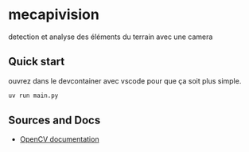 # mecapivision
detection et analyse des éléments du terrain avec une camera

## Quick start
ouvrez dans le devcontainer avec vscode pour que ça soit plus simple.

```python
uv run main.py
```

## Sources and Docs

* [OpenCV documentation](https://docs.opencv.org/4.x/d5/dae/tutorial_aruco_detection.html)
